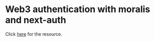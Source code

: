 <h1>Web3 authentication with moralis and next-auth</h1>

<p>
  Click <a href="https://www.youtube.com/watch?v=hhkWQPorBKQ">here</a> for the
  resource.
</p>
